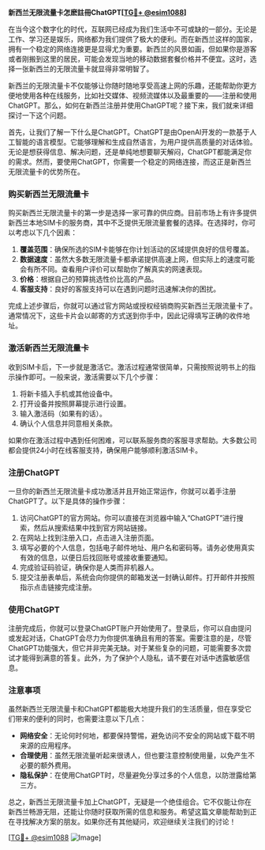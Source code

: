 **新西兰无限流量卡怎麽註冊ChatGPT[[TG💪+ @esim1088](https://t.me/s/esim1088)]**

在当今这个数字化的时代，互联网已经成为我们生活中不可或缺的一部分。无论是工作、学习还是娱乐，网络都为我们提供了极大的便利。而在新西兰这样的国家，拥有一个稳定的网络连接更是显得尤为重要。新西兰的风景如画，但如果你是游客或者刚搬到这里的居民，可能会发现当地的移动数据套餐价格并不便宜。这时，选择一张新西兰的无限流量卡就显得非常明智了。

新西兰的无限流量卡不仅能够让你随时随地享受高速上网的乐趣，还能帮助你更方便地使用各种在线服务，比如社交媒体、视频流媒体以及最重要的——注册和使用ChatGPT。那么，如何在新西兰注册并使用ChatGPT呢？接下来，我们就来详细探讨一下这个问题。

首先，让我们了解一下什么是ChatGPT。ChatGPT是由OpenAI开发的一款基于人工智能的语言模型。它能够理解和生成自然语言，为用户提供高质量的对话体验。无论是想获得信息、解决问题，还是单纯地想要聊天解闷，ChatGPT都能满足你的需求。然而，要使用ChatGPT，你需要一个稳定的网络连接，而这正是新西兰无限流量卡的优势所在。

### 购买新西兰无限流量卡

购买新西兰无限流量卡的第一步是选择一家可靠的供应商。目前市场上有许多提供新西兰本地SIM卡的服务商，其中不乏提供无限流量套餐的选择。在选择时，你可以考虑以下几个因素：

1. **覆盖范围**：确保所选的SIM卡能够在你计划活动的区域提供良好的信号覆盖。
2. **数据速度**：虽然大多数无限流量卡都承诺提供高速上网，但实际上的速度可能会有所不同。查看用户评价可以帮助你了解真实的网速表现。
3. **价格**：根据自己的预算挑选性价比高的产品。
4. **客服支持**：良好的客服支持可以在遇到问题时迅速解决你的困扰。

完成上述步骤后，你就可以通过官方网站或授权经销商购买新西兰无限流量卡了。通常情况下，这些卡片会以邮寄的方式送到你手中，因此记得填写正确的收件地址。

### 激活新西兰无限流量卡

收到SIM卡后，下一步就是激活它。激活过程通常很简单，只需按照说明书上的指示操作即可。一般来说，激活需要以下几个步骤：

1. 将新卡插入手机或其他设备中。
2. 打开设备并按照屏幕提示进行设置。
3. 输入激活码（如果有的话）。
4. 确认个人信息并同意相关条款。

如果你在激活过程中遇到任何困难，可以联系服务商的客服寻求帮助。大多数公司都会提供24小时在线客服支持，确保用户能够顺利激活SIM卡。

### 注册ChatGPT

一旦你的新西兰无限流量卡成功激活并且开始正常运作，你就可以着手注册ChatGPT了。以下是具体的操作步骤：

1. 访问ChatGPT的官方网站。你可以直接在浏览器中输入“ChatGPT”进行搜索，然后从搜索结果中找到官方网站链接。
2. 在网站上找到注册入口，点击进入注册页面。
3. 填写必要的个人信息，包括电子邮件地址、用户名和密码等。请务必使用真实有效的信息，以便日后找回账号或接收重要通知。
4. 完成验证码验证，确保你是人类而非机器人。
5. 提交注册表单后，系统会向你提供的邮箱发送一封确认邮件。打开邮件并按照指示点击链接完成注册。

### 使用ChatGPT

注册完成后，你就可以登录ChatGPT账户开始使用了。登录后，你可以自由提问或发起对话，ChatGPT会尽力为你提供准确且有用的答案。需要注意的是，尽管ChatGPT功能强大，但它并非完美无缺。对于某些复杂的问题，可能需要多次尝试才能得到满意的答复。此外，为了保护个人隐私，请不要在对话中透露敏感信息。

### 注意事项

虽然新西兰无限流量卡和ChatGPT都能极大地提升我们的生活质量，但在享受它们带来的便利的同时，也需要注意以下几点：

- **网络安全**：无论何时何地，都要保持警惕，避免访问不安全的网站或下载不明来源的应用程序。
- **合理使用**：虽然无限流量听起来很诱人，但也要注意控制使用量，以免产生不必要的额外费用。
- **隐私保护**：在使用ChatGPT时，尽量避免分享过多的个人信息，以防泄露给第三方。

总之，新西兰无限流量卡加上ChatGPT，无疑是一个绝佳组合。它不仅能让你在新西兰畅游无阻，还能让你随时获取所需的信息和服务。希望这篇文章能帮助到正在寻找解决方案的朋友。如果你还有其他疑问，欢迎继续关注我们的讨论！

[[TG💪+ @esim1088](https://t.me/s/esim1088) ![Image](https://i.postimg.cc/4NQfJmqS/Snipaste-2025-05-13-00-14-12.png)]